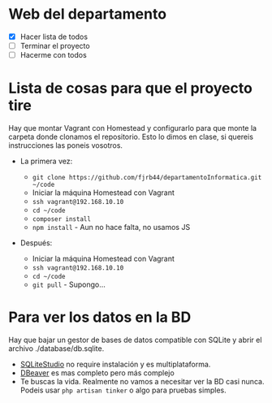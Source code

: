 # Web del departamento

- [x] Hacer lista de todos
- [ ] Terminar el proyecto
- [ ] Hacerme con todos

# Lista de cosas para que el proyecto tire

Hay que montar Vagrant con Homestead y configurarlo para que monte la carpeta donde clonamos el repositorio. Esto lo dimos en clase, si quereis instrucciones las poneis vosotros.

- La primera vez:
    - `git clone https://github.com/fjrb44/departamentoInformatica.git ~/code`
    - Iniciar la máquina Homestead con Vagrant
    - `ssh vagrant@192.168.10.10`
    - `cd ~/code`
    - `composer install`
    - `npm install` - Aun no hace falta, no usamos JS

- Después:
    - Iniciar la máquina Homestead con Vagrant
    - `ssh vagrant@192.168.10.10`
    - `cd ~/code`
    - `git pull` - Supongo...

# Para ver los datos en la BD

Hay que bajar un gestor de bases de datos compatible con SQLite y abrir el archivo ./database/db.sqlite.

- [SQLiteStudio](https://sqlitestudio.pl/index.rvt) no require instalación y es multiplataforma.
- [DBeaver](https://dbeaver.io/) es mas completo pero más complejo
- Te buscas la vida. Realmente no vamos a necesitar ver la BD casi nunca. Podeis usar `php artisan tinker` o algo para pruebas simples.
